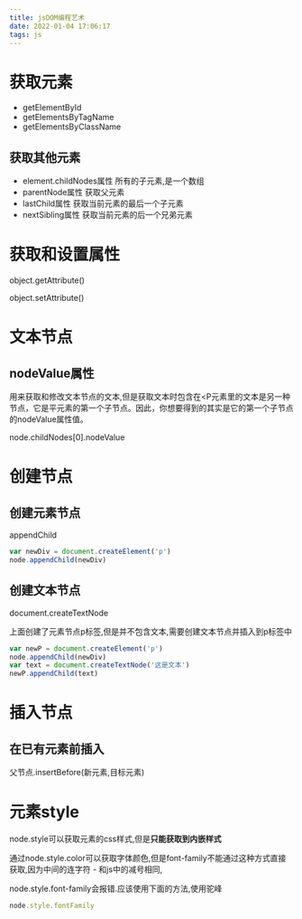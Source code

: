 ```yaml
---
title: jsDOM编程艺术
date: 2022-01-04 17:06:17
tags: js
---
```


# 获取元素

- getElementById
- getElementsByTagName
- getElementsByClassName

## 获取其他元素

- element.childNodes属性 所有的子元素,是一个数组
- parentNode属性 获取父元素
- lastChild属性 获取当前元素的最后一个子元素
- nextSibling属性 获取当前元素的后一个兄弟元素

# 获取和设置属性

object.getAttribute()

object.setAttribute()

# 文本节点

## nodeValue属性

用来获取和修改文本节点的文本,但是获取文本时包含在<P元素里的文本是另一种节点，它是平元素的第一个子节点。因此，你想要得到的其实是它的第一个子节点的nodeValue属性值。

node.childNodes[0].nodeValue

# 创建节点

## 创建元素节点

appendChild

```js
var newDiv = document.createElement('p')
node.appendChild(newDiv)
```

## 创建文本节点

document.createTextNode

上面创建了元素节点p标签,但是并不包含文本,需要创建文本节点并插入到p标签中

```js
var newP = document.createElement('p')
node.appendChild(newDiv)
var text = document.createTextNode('这是文本')
newP.appendChild(text)
```

# 插入节点

## 在已有元素前插入

父节点.insertBefore(新元素,目标元素)

# 元素style

node.style可以获取元素的css样式,但是**只能获取到内嵌样式**

通过node.style.color可以获取字体颜色,但是font-family不能通过这种方式直接获取,因为中间的连字符 - 和js中的减号相同,

node.style.font-family会报错.应该使用下面的方法,使用驼峰

```js
node.style.fontFamily
```



